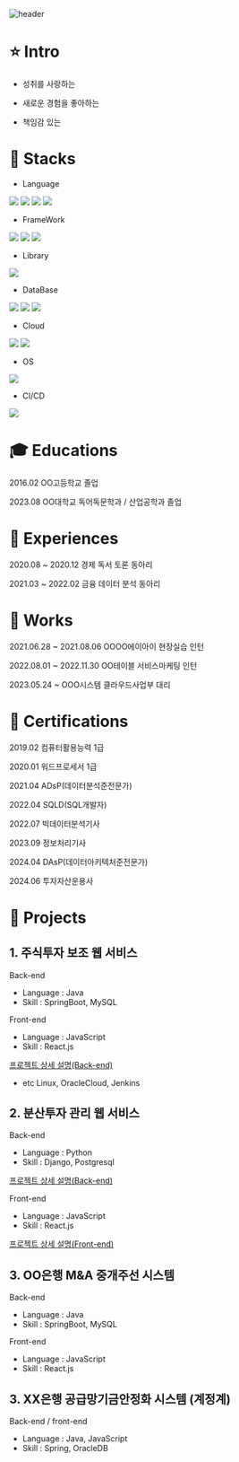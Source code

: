 ![header](https://capsule-render.vercel.app/api?type=waving&color=timeAuto&height=300&section=header&text=Welcome!&fontSize=90)

# :star: Intro

- 성취를 사랑하는

- 새로운 경험을 좋아하는

- 책임감 있는

# :wrench: Stacks

- Language

<img src="https://img.shields.io/badge/python-3776AB?style=for-the-badge&logo=python&logoColor=white"> <img src="https://img.shields.io/badge/java-000000?style=for-the-badge&logo=openjdk&logoColor=white"> <img src="https://img.shields.io/badge/javascript-61DAFB?style=for-the-badge&logo=javascript&logoColor=white"> <img src="https://img.shields.io/badge/typescript-3178C6?style=for-the-badge&logo=typescript&logoColor=white">

- FrameWork
  
<img src="https://img.shields.io/badge/django-092E20?style=for-the-badge&logo=django&logoColor=white"> <img src="https://img.shields.io/badge/spring-6DB33F?style=for-the-badge&logo=spring&logoColor=white"> <img src="https://img.shields.io/badge/springboot-6DB33F?style=for-the-badge&logo=springboot&logoColor=white">

- Library
  
<img src="https://img.shields.io/badge/react-61DAFB?style=for-the-badge&logo=react&logoColor=white">

- DataBase
  
<img src="https://img.shields.io/badge/mysql-4479A1?style=for-the-badge&logo=mysql&logoColor=white"> <img src="https://img.shields.io/badge/oracledb-F80000?style=for-the-badge&logo=oracle&logoColor=white"> <img src="https://img.shields.io/badge/postgresql-4169E1?style=for-the-badge&logo=postgresql&logoColor=white">

- Cloud
  
<img src="https://img.shields.io/badge/aws-232F3E?style=for-the-badge&logo=amazonwebservices&logoColor=white"> <img src="https://img.shields.io/badge/oraclecloud-F80000?style=for-the-badge&logo=oracle&logoColor=white">

- OS
<img src="https://img.shields.io/badge/linux-FCC624?style=for-the-badge&logo=linux&logoColor=white">

- CI/CD
<img src="https://img.shields.io/badge/jenkins-D24939?style=for-the-badge&logo=jenkins&logoColor=white">

# :mortar_board: Educations

2016.02 OO고등학교 졸업

2023.08 OO대학교 독어독문학과 / 산업공학과 졸업

# :seedling: Experiences

2020.08 ~ 2020.12 경제 독서 토론 동아리

2021.03 ~ 2022.02 금융 데이터 분석 동아리

# :briefcase: Works

2021.06.28 ~ 2021.08.06 OOOO에이아이 현장실습 인턴

2022.08.01 ~ 2022.11.30 OO테이블 서비스마케팅 인턴

2023.05.24 ~            OOO시스템 클라우드사업부 대리

# :triangular_flag_on_post: Certifications

2019.02 컴퓨터활용능력 1급

2020.01 워드프로세서 1급

2021.04 ADsP(데이터분석준전문가)

2022.04 SQLD(SQL개발자)

2022.07 빅데이터분석기사

2023.09 정보처리기사

2024.04 DAsP(데이터아키텍처준전문가)

2024.06 투자자산운용사

# :dart: Projects

## 1. 주식투자 보조 웹 서비스

Back-end
- Language : Java
- Skill : SpringBoot, MySQL 

Front-end
 - Language : JavaScript
- Skill : React.js
  
[프로젝트 상세 설명(Back-end)](https://github.com/hjs5979/stockInvestmentHelper)

- etc
Linux, OracleCloud, Jenkins

## 2. 분산투자 관리 웹 서비스

Back-end
- Language : Python
- Skill : Django, Postgresql

[프로젝트 상세 설명(Back-end)](https://github.com/hjs5979/df_project)  

Front-end
 - Language : JavaScript
- Skill : React.js
  
[프로젝트 상세 설명(Front-end)](https://github.com/hjs5979/df-fe-app)

## 3. OO은행 M&A 중개주선 시스템

Back-end
- Language : Java
- Skill : SpringBoot, MySQL 

Front-end
 - Language : JavaScript
- Skill : React.js

## 3. XX은행 공급망기금안정화 시스템 (계정계)

Back-end / front-end
- Language : Java, JavaScript
- Skill : Spring, OracleDB
